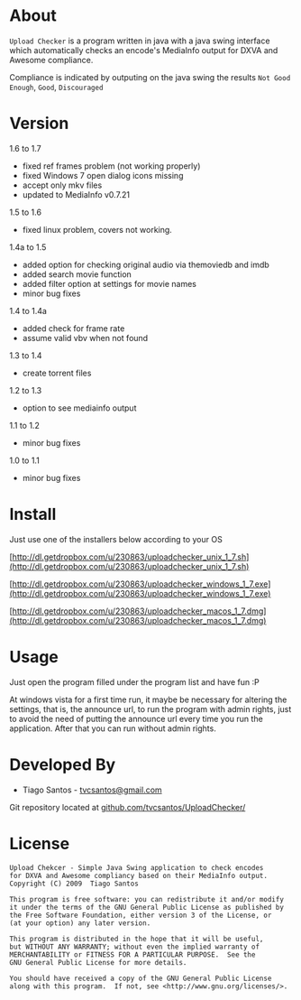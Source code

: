 About
=====
`Upload Checker` is a program written in java with a java swing interface
which automatically checks an encode's MediaInfo output for DXVA and Awesome 
compliance.

Compliance is indicated by outputing on the java swing the results
`Not Good Enough`, `Good`, `Discouraged`

Version
=====
1.6 to 1.7

* fixed ref frames problem (not working properly)
* fixed Windows 7 open dialog icons missing
* accept only mkv files
* updated to MediaInfo v0.7.21

1.5 to 1.6

* fixed linux problem, covers not working.

1.4a to 1.5

* added option for checking original audio via themoviedb and imdb
* added search movie function
* added filter option at settings for movie names
* minor bug fixes

1.4 to 1.4a

* added check for frame rate
* assume valid vbv when not found

1.3 to 1.4

* create torrent files

1.2 to 1.3

* option to see mediainfo output

1.1 to 1.2

* minor bug fixes

1.0 to 1.1

* minor bug fixes

Install
=====
Just use one of the installers below according to your OS

[http://dl.getdropbox.com/u/230863/uploadchecker_unix_1_7.sh](http://dl.getdropbox.com/u/230863/uploadchecker_unix_1_7.sh)

[http://dl.getdropbox.com/u/230863/uploadchecker_windows_1_7.exe](http://dl.getdropbox.com/u/230863/uploadchecker_windows_1_7.exe)

[http://dl.getdropbox.com/u/230863/uploadchecker_macos_1_7.dmg](http://dl.getdropbox.com/u/230863/uploadchecker_macos_1_7.dmg)

Usage
=====
Just open the program filled under the program list and have fun :P

At windows vista for a first time run, it maybe be necessary for
altering the settings, that is, the announce url, to run the program
with admin rights, just to avoid the need of putting the announce url
every time you run the application. After that you can run without
admin rights.

Developed By
============
* Tiago Santos - <tvcsantos@gmail.com>

Git repository located at
[github.com/tvcsantos/UploadChecker/](http://github.com/tvcsantos/UploadChecker/)


License
=======
    Upload Chekcer - Simple Java Swing application to check encodes
    for DXVA and Awesome compliancy based on their MediaInfo output.
    Copyright (C) 2009  Tiago Santos

    This program is free software: you can redistribute it and/or modify
    it under the terms of the GNU General Public License as published by
    the Free Software Foundation, either version 3 of the License, or
    (at your option) any later version.

    This program is distributed in the hope that it will be useful,
    but WITHOUT ANY WARRANTY; without even the implied warranty of
    MERCHANTABILITY or FITNESS FOR A PARTICULAR PURPOSE.  See the
    GNU General Public License for more details.

    You should have received a copy of the GNU General Public License
    along with this program.  If not, see <http://www.gnu.org/licenses/>.
